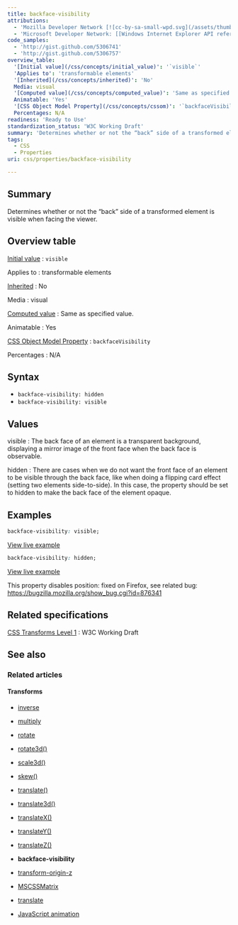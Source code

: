 ```yaml
---
title: backface-visibility
attributions:
  - 'Mozilla Developer Network [![cc-by-sa-small-wpd.svg](/assets/thumb/8/8c/cc-by-sa-small-wpd.svg/120px-cc-by-sa-small-wpd.svg.png)](http://creativecommons.org/licenses/by-sa/3.0/us/): [Article](https://developer.mozilla.org/en-US/docs/CSS/backface-visibility)'
  - 'Microsoft Developer Network: [[Windows Internet Explorer API reference](http://msdn.microsoft.com/en-us/library/ie/hh828809%28v=vs.85%29.aspx) Article]'
code_samples:
  - 'http://gist.github.com/5306741'
  - 'http://gist.github.com/5306757'
overview_table:
  '[Initial value](/css/concepts/initial_value)': '`visible`'
  'Applies to': 'transformable elements'
  '[Inherited](/css/concepts/inherited)': 'No'
  Media: visual
  '[Computed value](/css/concepts/computed_value)': 'Same as specified value.'
  Animatable: 'Yes'
  '[CSS Object Model Property](/css/concepts/cssom)': '`backfaceVisibility`'
  Percentages: N/A
readiness: 'Ready to Use'
standardization_status: 'W3C Working Draft'
summary: 'Determines whether or not the “back” side of a transformed element is visible when facing the viewer.'
tags:
  - CSS
  - Properties
uri: css/properties/backface-visibility

---
```

## <span>Summary</span>

Determines whether or not the “back” side of a transformed element is visible when facing the viewer.

## <span>Overview table</span>

[Initial value](/css/concepts/initial_value)
:   `visible`

Applies to
:   transformable elements

[Inherited](/css/concepts/inherited)
:   No

Media
:   visual

[Computed value](/css/concepts/computed_value)
:   Same as specified value.

Animatable
:   Yes

[CSS Object Model Property](/css/concepts/cssom)
:   `backfaceVisibility`

Percentages
:   N/A

## <span>Syntax</span>

-   `backface-visibility: hidden`
-   `backface-visibility: visible`

## <span>Values</span>

visible
:   The back face of an element is a transparent background, displaying a mirror image of the front face when the back face is observable.

hidden
:   There are cases when we do not want the front face of an element to be visible through the back face, like when doing a flipping card effect (setting two elements side-to-side). In this case, the property should be set to hidden to make the back face of the element opaque.

## <span>Examples</span>

``` css
backface-visibility: visible;
```

[View live example](http://code.webplatform.org/gist/5306741)

``` css
backface-visibility: hidden;
```

[View live example](http://code.webplatform.org/gist/5306757)

This property disables position: fixed on Firefox, see related bug: <https://bugzilla.mozilla.org/show_bug.cgi?id=876341>

## <span>Related specifications</span>

[CSS Transforms Level 1](http://www.w3.org/TR/css3-transforms/#backface-visibility-property)
:   W3C Working Draft

## <span>See also</span>

### <span>Related articles</span>

#### <span>Transforms</span>

-   [inverse](/css/cssom/MSCSSMatrix/methods/inverse)

-   [multiply](/css/cssom/MSCSSMatrix/methods/multiply)

-   [rotate](/css/cssom/MSCSSMatrix/methods/rotate)

-   [rotate3d()](/css/functions/rotate3d())

-   [scale3d()](/css/functions/scale3d())

-   [skew()](/css/functions/skew())

-   [translate()](/css/functions/translate())

-   [translate3d()](/css/functions/translate3d())

-   [translateX()](/css/functions/translateX())

-   [translateY()](/css/functions/translateY())

-   [translateZ()](/css/functions/translateZ())

-   **backface-visibility**

-   [transform-origin-z](/css/properties/transform-origin-z)

-   [MSCSSMatrix](/css/transforms/MSCSSMatrix)

-   [translate](/css/transforms/MSCSSMatrix/translate)

-   [JavaScript animation](/tutorials/animation_in_javascript_2)
